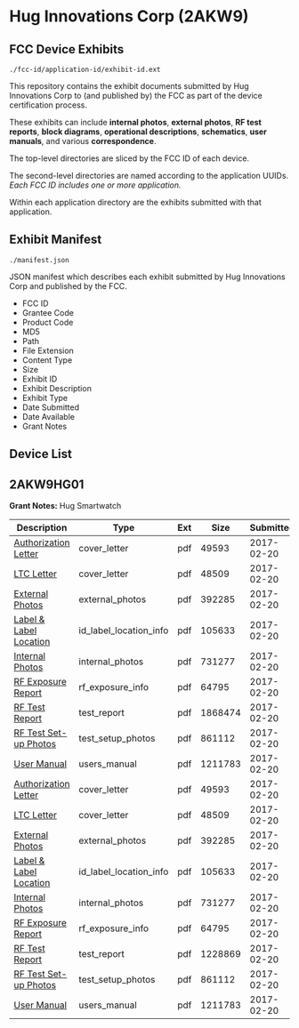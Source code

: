 # Hug Innovations Corp (2AKW9)
## FCC Device Exhibits

```
./fcc-id/application-id/exhibit-id.ext
```

This repository contains the exhibit documents submitted by Hug Innovations Corp to (and published by) the FCC as part of the device certification process.

These exhibits can include **internal photos**, **external photos**, **RF test reports**, **block diagrams**, **operational descriptions**, **schematics**, **user manuals**, and various **correspondence**.

The top-level directories are sliced by the FCC ID of each device.

The second-level directories are named according to the application UUIDs. *Each FCC ID includes one or more application.*

Within each application directory are the exhibits submitted with that application. 

## Exhibit Manifest

```
./manifest.json
```

JSON manifest which describes each exhibit submitted by Hug Innovations Corp and published by the FCC.

- FCC ID
- Grantee Code
- Product Code
- MD5
- Path
- File Extension
- Content Type
- Size
- Exhibit ID
- Exhibit Description
- Exhibit Type
- Date Submitted
- Date Available
- Grant Notes

## Device List
## 2AKW9HG01
**Grant Notes:** Hug Smartwatch

| Description | Type | Ext | Size | Submitted | Available |
| ----------- | ---- | --- | ---- | --------- | --------- |
| [Authorization Letter](2AKW9HG01/b91e3c6d930fa64d5b38d418e127e818/3288964.pdf) | cover_letter | pdf | 49593 | 2017-02-20 | 2017-02-20 |
| [LTC Letter](2AKW9HG01/b91e3c6d930fa64d5b38d418e127e818/3288965.pdf) | cover_letter | pdf | 48509 | 2017-02-20 | 2017-02-20 |
| [External Photos](2AKW9HG01/b91e3c6d930fa64d5b38d418e127e818/3288966.pdf) | external_photos | pdf | 392285 | 2017-02-20 | 2017-02-20 |
| [Label & Label Location](2AKW9HG01/b91e3c6d930fa64d5b38d418e127e818/3288967.pdf) | id_label_location_info | pdf | 105633 | 2017-02-20 | 2017-02-20 |
| [Internal Photos](2AKW9HG01/b91e3c6d930fa64d5b38d418e127e818/3288968.pdf) | internal_photos | pdf | 731277 | 2017-02-20 | 2017-02-20 |
| [RF Exposure Report](2AKW9HG01/b91e3c6d930fa64d5b38d418e127e818/3288970.pdf) | rf_exposure_info | pdf | 64795 | 2017-02-20 | 2017-02-20 |
| [RF Test Report](2AKW9HG01/b91e3c6d930fa64d5b38d418e127e818/3288984.pdf) | test_report | pdf | 1868474 | 2017-02-20 | 2017-02-20 |
| [RF Test Set-up Photos](2AKW9HG01/b91e3c6d930fa64d5b38d418e127e818/3288973.pdf) | test_setup_photos | pdf | 861112 | 2017-02-20 | 2017-02-20 |
| [User Manual](2AKW9HG01/b91e3c6d930fa64d5b38d418e127e818/3288974.pdf) | users_manual | pdf | 1211783 | 2017-02-20 | 2017-02-20 |
| [Authorization Letter](2AKW9HG01/9238efb03a8d3804d09637d28494fde2/3288964.pdf) | cover_letter | pdf | 49593 | 2017-02-20 | 2017-02-20 |
| [LTC Letter](2AKW9HG01/9238efb03a8d3804d09637d28494fde2/3288965.pdf) | cover_letter | pdf | 48509 | 2017-02-20 | 2017-02-20 |
| [External Photos](2AKW9HG01/9238efb03a8d3804d09637d28494fde2/3288966.pdf) | external_photos | pdf | 392285 | 2017-02-20 | 2017-02-20 |
| [Label & Label Location](2AKW9HG01/9238efb03a8d3804d09637d28494fde2/3288967.pdf) | id_label_location_info | pdf | 105633 | 2017-02-20 | 2017-02-20 |
| [Internal Photos](2AKW9HG01/9238efb03a8d3804d09637d28494fde2/3288968.pdf) | internal_photos | pdf | 731277 | 2017-02-20 | 2017-02-20 |
| [RF Exposure Report](2AKW9HG01/9238efb03a8d3804d09637d28494fde2/3288970.pdf) | rf_exposure_info | pdf | 64795 | 2017-02-20 | 2017-02-20 |
| [RF Test Report](2AKW9HG01/9238efb03a8d3804d09637d28494fde2/3288972.pdf) | test_report | pdf | 1228869 | 2017-02-20 | 2017-02-20 |
| [RF Test Set-up Photos](2AKW9HG01/9238efb03a8d3804d09637d28494fde2/3288973.pdf) | test_setup_photos | pdf | 861112 | 2017-02-20 | 2017-02-20 |
| [User Manual](2AKW9HG01/9238efb03a8d3804d09637d28494fde2/3288974.pdf) | users_manual | pdf | 1211783 | 2017-02-20 | 2017-02-20 |
